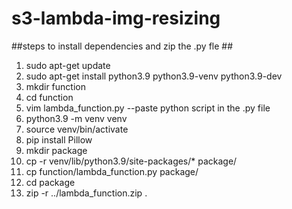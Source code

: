 # s3-lambda-img-resizing

##steps to install dependencies and zip the .py fle ##
1. sudo apt-get update
2. sudo apt-get install python3.9 python3.9-venv python3.9-dev
3. mkdir function
4. cd function
5. vim lambda_function.py  --paste python script in the .py file
6. python3.9 -m venv venv
7. source venv/bin/activate
8. pip install Pillow 
9. mkdir package
10. cp -r venv/lib/python3.9/site-packages/* package/
11. cp function/lambda_function.py package/
12. cd package
13. zip -r ../lambda_function.zip .
